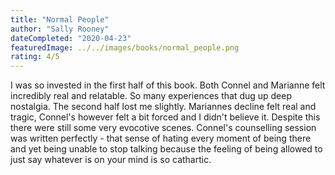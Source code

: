 ```yaml
---
title: "Normal People"
author: "Sally Rooney"
dateCompleted: "2020-04-23"
featuredImage: ../../images/books/normal_people.png
rating: 4/5
---
```


I was so invested in the first half of this book. Both Connel and Marianne felt
incredibly real and relatable. So many experiences that dug up deep nostalgia.
The second half lost me slightly. Mariannes decline felt real and tragic, 
Connel's however felt a bit forced and I didn't believe it. Despite this there 
were still some very evocotive scenes. Connel's counselling session was written
perfectly - that sense of hating every moment of being there and yet being 
unable to stop talking because the feeling of being allowed to just say whatever
is on your mind is so cathartic.



